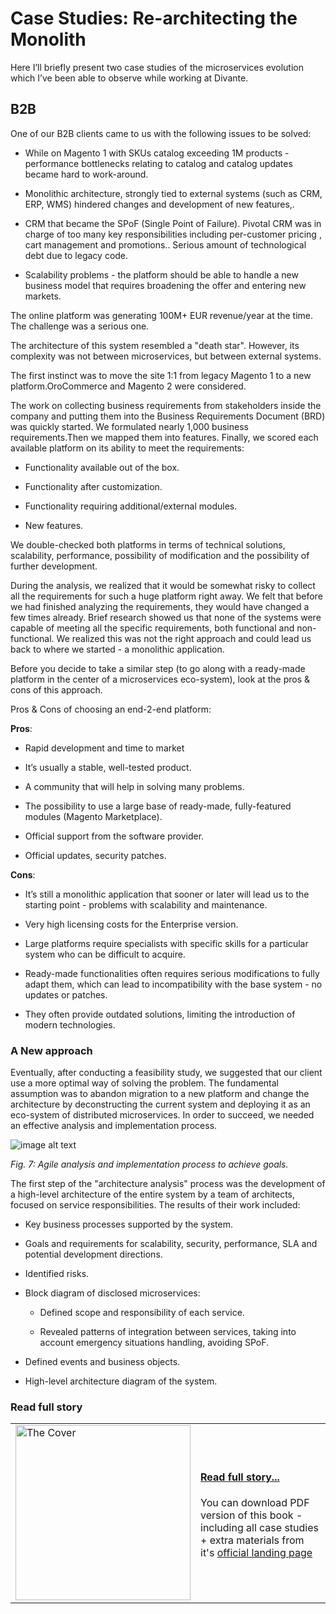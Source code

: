 # Case Studies: Re-architecting the Monolith

Here I’ll briefly present two case studies of the microservices evolution which  I’ve been able to observe while working at Divante.

## B2B

One of our B2B clients  came to us with the following issues to be solved:

* While on Magento 1 with SKUs catalog exceeding 1M products - performance bottlenecks relating to catalog and catalog updates became hard to work-around.

* Monolithic architecture, strongly tied to external systems (such as CRM, ERP, WMS) hindered changes and development of new features,.

* CRM that became the SPoF (Single Point of Failure). Pivotal CRM was in charge of too many key  responsibilities including per-customer pricing , cart management and promotions.. Serious amount of technological debt due to legacy code.

* Scalability problems - the platform should be able to handle a new business model that requires broadening the offer and entering new markets.

The online platform was generating 100M+ EUR revenue/year at the time. The challenge was a serious one.

The architecture of this system resembled a "death star". However, its complexity was not between microservices, but between external systems.

The first instinct was to move the site 1:1 from legacy Magento 1 to a new platform.OroCommerce and Magento 2 were considered.

The work on collecting business requirements from stakeholders inside the company and putting them into the Business Requirements Document (BRD) was quickly started. We formulated nearly 1,000 business requirements.Then we mapped them into features. Finally, we scored each available platform on its ability to meet the requirements:

* Functionality available out of the box.

* Functionality after customization.

* Functionality requiring additional/external modules.

* New features.

We double-checked both platforms in terms of technical solutions, scalability, performance, possibility of modification and the possibility of further development.

During the analysis, we realized that it would be somewhat risky to collect all the requirements for such a huge platform right away. We felt that before we had finished analyzing the requirements, they would have changed a few times already. Brief research showed us that none of the systems were capable of meeting all the specific requirements, both functional and non-functional. We realized this was not the right approach and could lead us back to where we started - a monolithic application. 

Before you decide to take a similar step (to go along with a ready-made platform in the center of a microservices eco-system), look at the pros & cons of this approach.

 

Pros & Cons of choosing an end-2-end platform:

**Pros**:

* Rapid development and time to market

* It’s usually a stable, well-tested product.

* A community that will help in solving many problems.

* The possibility to use a large base of ready-made, fully-featured modules (Magento Marketplace).

* Official support from the software provider.

* Official updates, security patches.

**Cons**:

* It’s still a monolithic application that sooner or later will lead us to the starting point - problems with scalability and maintenance.

* Very high licensing costs for the Enterprise version.

* Large platforms require specialists with specific skills for a particular system who can be difficult to acquire.

* Ready-made functionalities often requires serious modifications to fully adapt them, which can lead to incompatibility with the base system - no updates or patches.

* They often provide outdated solutions, limiting the introduction of modern technologies.

### A New approach

Eventually, after conducting a feasibility study, we suggested that our client use a  more optimal way of solving the problem. The fundamental assumption was to abandon migration to a new platform and change the architecture by deconstructing the current system and deploying it as an eco-system of  distributed microservices. In order to succeed, we needed an effective analysis and implementation process.

![image alt text](gfx/image_7.jpg)

*Fig. 7: Agile analysis and implementation process to achieve goals.*

The first step of the "architecture analysis" process was the development of a high-level architecture of the entire system by a team of architects, focused on service responsibilities. The results of their work included:

* Key business processes supported by the system.

* Goals and requirements for scalability, security, performance, SLA and potential development directions.

* Identified risks.

* Block diagram of  disclosed microservices:

    * Defined scope and responsibility of each service.

    * Revealed patterns of integration between services, taking into account emergency situations handling, avoiding SPoF.

* Defined events and business objects.

* High-level architecture diagram of the system.

### Read full story
<table>
<tr>
   <td><a href="http://go.divante.co/microservices-architecture-ecommerce/"><img alt="The Cover" src="https://microservicesbook.org/gfx/image_0.png" width="280"/></a></td>
   <td>
      <h4><a href="http://go.divante.co/microservices-architecture-ecommerce/">Read full story...</a></h4>
         <p>You can download PDF version of this book - including all case studies + extra materials from it's <a href="http://go.divante.co/microservices-architecture-ecommerce/">official landing page</a></p>
   </td>
</tr>
</table>